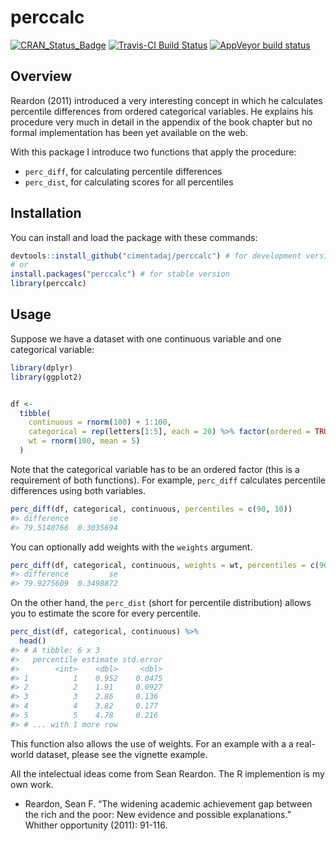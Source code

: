 
# perccalc

[![CRAN\_Status\_Badge](http://www.r-pkg.org/badges/version/perccalc)](http://cran.r-project.org/package=perccalc)
[![Travis-CI Build
Status](https://travis-ci.org/cimentadaj/perccalc.svg?branch=master)](https://travis-ci.org/cimentadaj/perccalc)
[![AppVeyor build
status](https://ci.appveyor.com/api/projects/status/github/cimentadaj/perccalc?branch=master&svg=true)](https://ci.appveyor.com/project/cimentadaj/perccalc)

## Overview

Reardon (2011) introduced a very interesting concept in which he
calculates percentile differences from ordered categorical variables. He
explains his procedure very much in detail in the appendix of the book
chapter but no formal implementation has been yet available on the web.

With this package I introduce two functions that apply the procedure:

  - `perc_diff`, for calculating percentile differences
  - `perc_dist`, for calculating scores for all percentiles

## Installation

You can install and load the package with these
commands:

``` r
devtools::install_github("cimentadaj/perccalc") # for development version
# or
install.packages("perccalc") # for stable version
library(perccalc)
```

## Usage

Suppose we have a dataset with one continuous variable and one
categorical variable:

``` r
library(dplyr)
library(ggplot2)


df <-
  tibble(
    continuous = rnorm(100) + 1:100,
    categorical = rep(letters[1:5], each = 20) %>% factor(ordered = TRUE),
    wt = rnorm(100, mean = 5)
  )
```

Note that the categorical variable has to be an ordered factor (this is
a requirement of both functions). For example, `perc_diff` calculates
percentile differences using both variables.

``` r
perc_diff(df, categorical, continuous, percentiles = c(90, 10))
#> difference         se 
#> 79.5140766  0.3035694
```

You can optionally add weights with the `weights`
argument.

``` r
perc_diff(df, categorical, continuous, weights = wt, percentiles = c(90, 10))
#> difference         se 
#> 79.9275609  0.3498872
```

On the other hand, the `perc_dist` (short for percentile distribution)
allows you to estimate the score for every percentile.

``` r
perc_dist(df, categorical, continuous) %>%
  head()
#> # A tibble: 6 x 3
#>   percentile estimate std.error
#>        <int>    <dbl>     <dbl>
#> 1          1    0.952    0.0475
#> 2          2    1.91     0.0927
#> 3          3    2.86     0.136 
#> 4          4    3.82     0.177 
#> 5          5    4.78     0.216 
#> # ... with 1 more row
```

This function also allows the use of weights. For an example with a a
real-world dataset, please see the vignette example.

All the intelectual ideas come from Sean Reardon. The R implemention is
my own work.

  - Reardon, Sean F. “The widening academic achievement gap between the
    rich and the poor: New evidence and possible explanations.” Whither
    opportunity (2011): 91-116.

